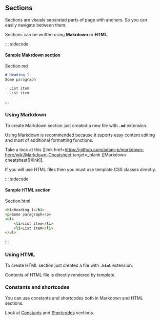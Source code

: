 ## Sections

Sections are visualy separated parts of page with anchors. So you can easily navigate between them.

Sections can be written using **Makrdown** or **HTML**.

::: sidecode
#### Sample Makrdown section
Section.md
```markdown
# Heading 1
Some paragraph

- List item
- List item
```
:::

### Using Markdown

To create Markdown section just created a new file with **`.md`** extension.

Using Markdown is recommended because it suports easy content editing and most of additional formatting functions.

Take a look at this [[link href=https://github.com/adam-p/markdown-here/wiki/Markdown-Cheatsheet target=_blank ]]Markdown cheatsheet[[/link]].

If you will use HTML files then you must use template CSS classes directly.

::: sidecode
#### Sample HTML section
Section.html
```html
<h1>Heading 1</h1>
<p>Some paragraph</p>
<ul>
	<li>List item</li>
	<li>List item</li>
</ul>
```
:::

### Using HTML

To create HTML section just created a file with **`.html`** extension.

Contents of HTML file is directly rendered by template.

### Constants and shortcodes

You can use constants and shortcodes both in Markdown and HTML sections.

Look at [Constants](#15_Constants) and [Shortcodes](#08_Shortcodes) sections.